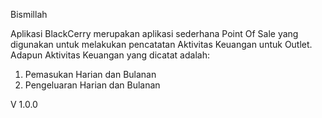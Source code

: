 Bismillah

Aplikasi BlackCerry merupakan aplikasi sederhana Point Of Sale yang digunakan untuk melakukan pencatatan Aktivitas Keuangan untuk Outlet.
Adapun Aktivitas Keuangan yang dicatat adalah:
1. Pemasukan Harian dan Bulanan
2. Pengeluaran Harian dan Bulanan

V 1.0.0
